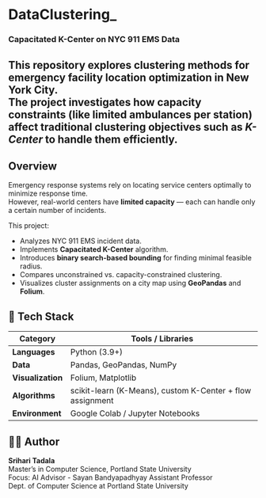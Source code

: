 # DataClustering_
### Capacitated K-Center on NYC 911 EMS Data

This repository explores clustering methods for **emergency facility location optimization** in New York City.  
The project investigates how **capacity constraints** (like limited ambulances per station) affect traditional clustering objectives such as *K-Center*  to handle them efficiently.
---
## Overview
Emergency response systems rely on locating service centers optimally to minimize response time.  
However, real-world centers have **limited capacity** — each can handle only a certain number of incidents.  

This project:
- Analyzes NYC 911 EMS incident data.
- Implements **Capacitated K-Center** algorithm.
- Introduces **binary search-based bounding** for finding minimal feasible radius.
- Compares unconstrained vs. capacity-constrained clustering.
- Visualizes cluster assignments on a city map using **GeoPandas** and **Folium**.

## 🧮 Tech Stack

| Category | Tools / Libraries |
|-----------|------------------|
| **Languages** | Python (3.9+) |
| **Data** | Pandas, GeoPandas, NumPy |
| **Visualization** | Folium, Matplotlib |
| **Algorithms** | scikit-learn (K-Means), custom K-Center + flow assignment |
| **Environment** | Google Colab / Jupyter Notebooks |

## 🧑‍💻 Author
**Srihari Tadala**  
Master’s in Computer Science, Portland State University  
Focus: AI
Advisor - Sayan Bandyapadhyay
Assistant Professor  
Dept. of Computer Science at Portland State University 
